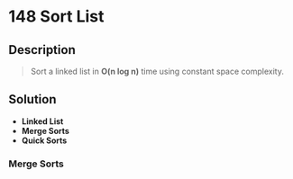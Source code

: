 # 148 Sort List

## Description
> Sort a linked list in **O(n log n)** time using constant space complexity.
## Solution
- **Linked List**
- **Merge Sorts**
- **Quick Sorts**


### Merge Sorts
```

```
